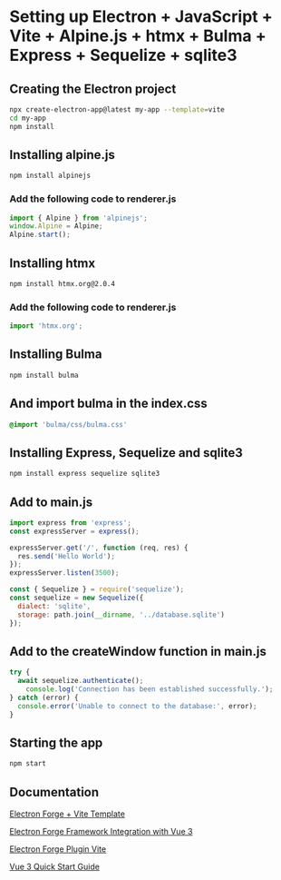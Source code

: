 # Setting up Electron + JavaScript + Vite + Alpine.js + htmx + Bulma + Express + Sequelize + sqlite3

## Creating the Electron project

```bash
npx create-electron-app@latest my-app --template=vite
cd my-app
npm install
```

## Installing alpine.js

```bash
npm install alpinejs
```

### Add the following code to renderer.js

```javascript
import { Alpine } from 'alpinejs';
window.Alpine = Alpine;
Alpine.start();
```

## Installing htmx

```bash
npm install htmx.org@2.0.4
```

### Add the following code to renderer.js

```javascript
import 'htmx.org';
```

## Installing Bulma

```bash
npm install bulma
```

## And import bulma in the index.css

```css
@import 'bulma/css/bulma.css'
```

## Installing Express, Sequelize and sqlite3

```bash
npm install express sequelize sqlite3
```

## Add to main.js

```javascript
import express from 'express';
const expressServer = express();

expressServer.get('/', function (req, res) {
  res.send('Hello World');
});
expressServer.listen(3500);

const { Sequelize } = require('sequelize');
const sequelize = new Sequelize({
  dialect: 'sqlite',
  storage: path.join(__dirname, '../database.sqlite')
});
```

## Add to the createWindow function in main.js

```javascript
try {
  await sequelize.authenticate();
    console.log('Connection has been established successfully.');
} catch (error) {
  console.error('Unable to connect to the database:', error);
}
```

## Starting the app

```bash
npm start
```

## Documentation

[Electron Forge + Vite Template](https://www.electronforge.io/templates/vite-+-typescript)

[Electron Forge Framework Integration with Vue 3](https://www.electronforge.io/guides/framework-integration/vue-3)

[Electron Forge Plugin Vite](https://www.electronforge.io/config/plugins/vite)

[Vue 3 Quick Start Guide](https://vuejs.org/guide/quick-start.html)
